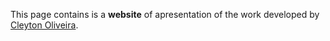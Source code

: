 This page contains is a **website** of apresentation of the work developed by [Cleyton Oliveira](cleytonoliveira.github.io).
